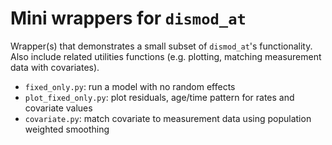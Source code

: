 # Mini wrappers for `dismod_at`

Wrapper(s) that demonstrates a small subset of `dismod_at`'s functionality.
Also include related utilities functions (e.g. plotting, matching measurement data with covariates).

* `fixed_only.py`: run a model with no random effects
* `plot_fixed_only.py`: plot residuals, age/time pattern for rates and covariate values
* `covariate.py`: match covariate to measurement data using population weighted smoothing
